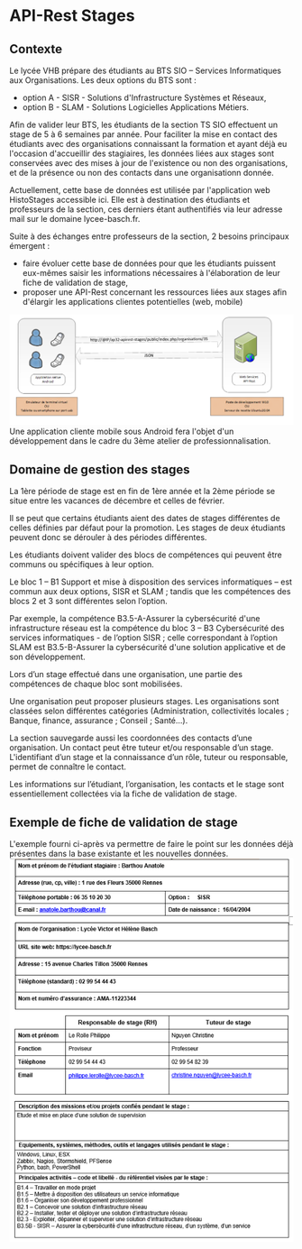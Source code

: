 # API-Rest Stages
## Contexte
Le lycée VHB prépare des étudiants au BTS SIO – Services Informatiques aux Organisations. Les deux options du BTS sont : 
- option A - SISR - Solutions d'Infrastructure Systèmes et Réseaux, 
- option B - SLAM - Solutions Logicielles Applications Métiers. 

Afin de valider leur BTS, les étudiants de la section TS SIO effectuent un stage de 5 à 6 semaines par année.
Pour faciliter la mise en contact des étudiants avec des organisations connaissant la formation et ayant déjà eu l'occasion d'accueillir des stagiaires, les données liées aux stages sont conservées avec des mises à jour de l'existence ou non des organisations, et de la présence ou non des contacts dans une organisationn donnée.

Actuellement, cette base de données est utilisée par l'application web HistoStages accessible ici. Elle est à destination des étudiants et professeurs de la section, ces derniers étant authentifiés via leur adresse mail sur le domaine lycee-basch.fr.

Suite à des échanges entre professeurs de la section, 2 besoins principaux émergent :

- faire évoluer cette base de données pour que les étudiants puissent eux-mêmes saisir les informations nécessaires à l'élaboration de leur fiche de validation de stage,
- proposer une API-Rest concernant les ressources liées aux stages afin d'élargir les applications clientes potentielles (web, mobile)

![Schéma application cliente et API-Rest](images/schema_client_apirest.png)
Une application cliente mobile sous Android fera l'objet d'un développement dans le cadre du 3ème atelier de professionnalisation.

## Domaine de gestion des stages
La 1ère période de stage est en fin de 1ère année et la 2ème période se situe entre les vacances de décembre et celles de février. 

Il se peut que certains étudiants aient des dates de stages différentes de celles définies par défaut pour la promotion. Les stages de deux étudiants peuvent donc se dérouler à des périodes différentes.  

Les étudiants doivent valider des blocs de compétences qui peuvent être communs ou spécifiques à leur option. 

Le bloc 1 – B1 Support et mise à disposition des services informatiques – est commun aux deux options, SISR et SLAM ; tandis que les compétences des blocs 2 et 3 sont différentes selon l’option. 

Par exemple, la compétence B3.5-A-Assurer la cybersécurité d'une infrastructure réseau est la compétence du bloc 3 – B3 Cybersécurité des services informatiques - de l’option SISR ; celle correspondant à l’option SLAM est B3.5-B-Assurer la cybersécurité d'une solution applicative et de son développement. 

Lors d’un stage effectué dans une organisation, une partie des compétences de chaque bloc sont mobilisées.

Une organisation peut proposer plusieurs stages. Les organisations sont classées selon différentes catégories (Administration, collectivités locales ; Banque, finance, assurance ; Conseil ; Santé...).  

La section sauvegarde aussi les coordonnées des contacts d’une organisation. Un contact peut être tuteur et/ou responsable d’un stage. L'identifiant d’un stage et la connaissance d’un rôle, tuteur ou responsable, permet de connaître le contact.  

Les informations sur l’étudiant, l’organisation, les contacts et le stage sont essentiellement collectées via la fiche de validation de stage. 

## Exemple de fiche de validation de stage
L'exemple fourni ci-après va permettre de faire le point sur les données déjà présentes dans la base existante et les nouvelles données.
![Exemple fiche de validation](images/fiche_validation_exemple.png)